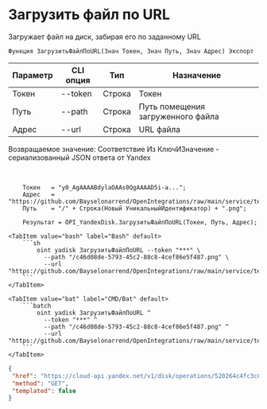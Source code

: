 ﻿---
sidebar_position: 11
---

# Загрузить файл по URL
 Загружает файл на диск, забирая его по заданному URL



`Функция ЗагрузитьФайлПоURL(Знач Токен, Знач Путь, Знач Адрес) Экспорт`

  | Параметр | CLI опция | Тип | Назначение |
  |-|-|-|-|
  | Токен | --token | Строка | Токен |
  | Путь | --path | Строка | Путь помещения загруженного файла |
  | Адрес | --url | Строка | URL файла |

  
  Возвращаемое значение:   Соответствие Из КлючИЗначение - сериализованный JSON ответа от Yandex

<br/>




```bsl title="Пример кода"
    Токен   = "y0_AgAAAABdylaOAAs0QgAAAAD5i-a...";
    Адрес   = "https://github.com/Bayselonarrend/OpenIntegrations/raw/main/service/test_data/picture.jpg";
    Путь    = "/" + Строка(Новый УникальныйИдентификатор) + ".png";

    Результат = OPI_YandexDisk.ЗагрузитьФайлПоURL(Токен, Путь, Адрес);
```
    

 <Tabs>
  
    <TabItem value="bash" label="Bash" default>
        ```sh
            oint yadisk ЗагрузитьФайлПоURL --token "***" \
              --path "/c46d08de-5793-45c2-88c8-4cef86e5f487.png" \
              --url "https://github.com/Bayselonarrend/OpenIntegrations/raw/main/service/test_data/picture.jpg"
        ```
    </TabItem>
  
    <TabItem value="bat" label="CMD/Bat" default>
        ```batch
            oint yadisk ЗагрузитьФайлПоURL ^
              --token "***" ^
              --path "/c46d08de-5793-45c2-88c8-4cef86e5f487.png" ^
              --url "https://github.com/Bayselonarrend/OpenIntegrations/raw/main/service/test_data/picture.jpg"
        ```
    </TabItem>
</Tabs>


```json title="Результат"
{
 "href": "https://cloud-api.yandex.net/v1/disk/operations/520264c4fc3c8e9ae87085c0d12fc77767c13fc7f11582ea5aac37756d3f823f",
 "method": "GET",
 "templated": false
}
```
